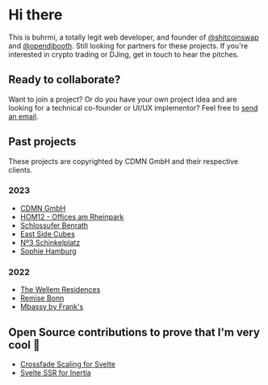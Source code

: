 # Hi there

This is buhrmi, a totally legit web developer, and founder of [@shitcoinswap](https://twitter.com/shitcoinswap) and [@opendjbooth](https://www.opendjbooth.com). Still looking for partners for these projects. If you're interested in crypto trading or DJing, get in touch to hear the pitches.

## Ready to collaborate?

Want to join a project? Or do you have your own project idea and are looking for a technical co-founder or UI/UX implementor? Feel free to [send an email](mailto:buhrmi@gmail.com).

## Past projects

These projects are copyrighted by CDMN GmbH and their respective clients.

### 2023

- [CDMN GmbH](https://cdmn.de)
- [HOM12 - Offices am Rheinpark](https://www.hom12.de)
- [Schlossufer Benrath](https://www.schlossufer-benrath.de)
- [East Side Cubes](https://www.east-side-cubes.de)
- [Nº3 Schinkelplatz](https://no3-schinkelplatz.cdmn.de/en)
- [Sophie Hamburg](https://sophie.hamburg)

### 2022

- [The Wellem Residences](https://www.thewellemresidences.com)
- [Remise Bonn](https://www.remise-bonn.de)
- [Mbassy by Frank's](https://www.mbassybyfranks.com)

## Open Source contributions to prove that I'm very cool 🫠

- [Crossfade Scaling for Svelte](https://github.com/sveltejs/svelte/pull/3175)
- [Svelte SSR for Inertia](https://github.com/inertiajs/inertia/pull/1349)

